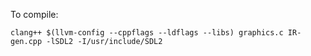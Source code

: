 To compile:  
```
clang++ $(llvm-config --cppflags --ldflags --libs) graphics.c IR-gen.cpp -lSDL2 -I/usr/include/SDL2
```
